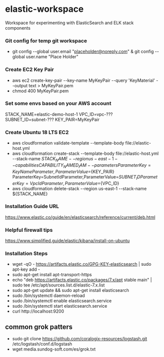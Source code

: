 # elastic-workspace
Workspace for experimenting with ElasticSearch and ELK stack components

### Git config for temp git workspace
+ git config --global user.email "placeholder@noreply.com" & git config --global user.name "Place Holder"

### Create EC2 Key Pair
+ aws ec2 create-key-pair --key-name MyKeyPair --query 'KeyMaterial' --output text > MyKeyPair.pem
+ chmod 400 MyKeyPair.pem

### Set some envs based on your AWS account
STACK_NAME=elastic-demo-host-1
VPC_ID=vpc-???
SUBNET_ID=subnet-???
KEY_PAIR=MyKeyPair

### Create Ubuntu 18 LTS EC2
+ aws cloudformation validate-template --template-body file://elastic-host.yml
+ aws cloudformation create-stack --template-body file://elastic-host.yml --stack-name ${STACK_NAME} --region us-east-1 --capabilities CAPABILITY_NAMED_IAM --parameters ParameterKey=KeyNameParameter,ParameterValue=${KEY_PAIR} ParameterKey=SubnetIdParameter,ParameterValue=${SUBNET_ID} ParameterKey=VpcIdParameter,ParameterValue=${VPC_ID}
+ aws cloudformation delete-stack --region us-east-1 --stack-name ${STACK_NAME} 

### Installation Guide URL
https://www.elastic.co/guide/en/elasticsearch/reference/current/deb.html
### Helpful firewall tips
https://www.simplified.guide/elastic/kibana/install-on-ubuntu

### Installation Steps
+ wget -qO - https://artifacts.elastic.co/GPG-KEY-elasticsearch | sudo apt-key add -
+ sudo apt-get install apt-transport-https
+ echo "deb https://artifacts.elastic.co/packages/7.x/apt stable main" | sudo tee /etc/apt/sources.list.d/elastic-7.x.list
+ sudo apt-get update && sudo apt-get install elasticsearch
+ sudo /bin/systemctl daemon-reload 
+ sudo /bin/systemctl enable elasticsearch.service
+ sudo /bin/systemctl start elasticsearch.service
+ curl http://localhost:9200

## common grok patters
+ sudo git clone https://github.com/coralogix-resources/logstash.git /etc/logstash/conf.d/logstash
+ wget media.sundog-soft.com/es/grok.txt
